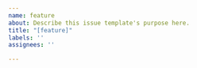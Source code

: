 ```yaml
---
name: feature
about: Describe this issue template's purpose here.
title: "[feature]"
labels: ''
assignees: ''

---
```



